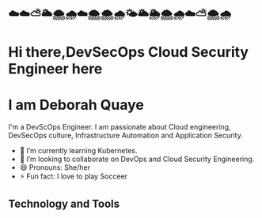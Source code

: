 ## ☁️☁️⛅🌥️🌨️🌧️☁️🌨️🌨️🌧️🌤️🌥️🌦️🌨️🌧️☁️⛅🌨️🌧️

# Hi there,DevSecOps Cloud Security Engineer here




# I am Deborah Quaye

I'm a DevScOps Engineer. I am passionate about Cloud engineering, DevSecOps culture, Infrastructure Automation and Application Security.

- 🌱 I’m currently learning Kubernetes.
- 👯 I’m looking to collaborate on DevOps and Cloud Security Engineering.
- 😄 Pronouns: She/her
- ⚡ Fun fact: I love to play Socceer


## Technology and Tools
